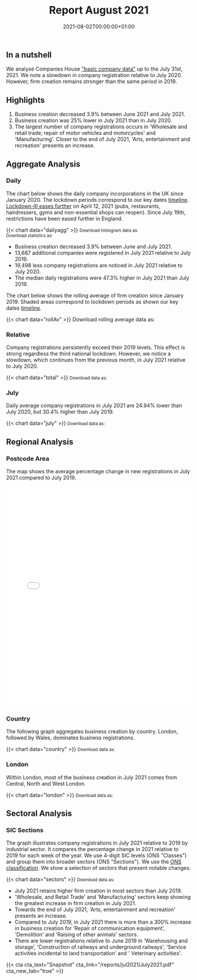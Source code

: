﻿---
title: Report August 2021
linktitle: August 2021
toc: true
type: book
date: "2021-08-02T00:00:00+01:00"
draft: false
menu:
  reports:
#    parent: Reports 2021
    weight: 9

# Prev/next pager order (if `docs_section_pager` enabled in `params.toml`)
weight: 9
---

## In a nutshell



We analyse Companies House ["basic company data"](http://download.companieshouse.gov.uk/en_output.html) up to the July 31st, 2021. We note a slowdown in company registration relative to July 2020. However, firm creation remains stronger than the same period in 2019. 

## <i class="far fa-lightbulb"></i>  <span class="ml-1">Highlights</span>
1. Business creation decreased 3.9% between June 2021 and July 2021.
2. Business creation was 25% lower in July 2021 than in July 2020.
3. The largest number of company registrations occurs in 'Wholesale and retail trade; repair of motor vehicles and motorcycles' and 'Manufacturing'. Closer to the end of July 2021,  'Arts, entertainment and recreation' presents an increase. 


## <i class="fas fa-bullseye"></i> <span class="ml-1">Aggregate Analysis</span>
### Daily 
The chart below shows the daily company incorporations in the UK since January 2020. The lockdown periods correspond to our key dates [timeline](https://uk-firm-dynamics.netlify.app/reports/#timeline). [Lockdown-III eases further]( https://www.bbc.co.uk/news/uk-56641596) on April 12, 2021 (pubs, restaurants, hairdressers, gyms and non-essential shops can reopen). Since July 19th, restrictions have been eased further in England.

{{< chart data="dailyagg" >}}
<small>Download histogram data as: <a href="data/01histogram.csv" download="01histogram.csv"><i class="fas fa-file-csv"></i></a>
  <br>
Download statistics as: <a href="data/02statsLockdown.xlsx" download="02statistics.xlsx"><i class="fas fa-file-excel"></i></a></small>

- Business creation decreased 3.9% between June and July 2021. 
- 13,687 additional companies were registered in July 2021 relative to July 2019. 
- 19,498 less company registrations are noticed in July 2021 relative to July 2020.
- The median daily registrations were 47.3% higher in July 2021 than July 2019. 

The chart below shows the rolling average of firm creation since January 2019. Shaded areas correspond to lockdown periods as shown our key dates [timeline](https://uk-firm-dynamics.netlify.app/reports/#timeline).

{{< chart data="rollAv" >}}
Download rolling average data as: <a href="data/08rollingAverage.csv" download="08rollingAverage.csv"><i class="fas fa-file-excel"></i></a></small>



### Relative  

Company registrations persistently exceed their 2019 levels. This effect is strong regardless the third national lockdown. However, we notice a slowdown, which continues from the previous month, in July 2021 relative to July 2020.  

{{< chart data="total" >}}
<small>Download data as: <a href="data/04ratio.csv" download="03ratio.csv"><i class="fas fa-file-csv"></i></a></small>

### July
Daily average company registrations in July 2021 are 24.94% lower than July 2020, but 30.4% higher than July 2019.

{{< chart data="july" >}}
<small>Download data as: <a href="data/03statsJune.csv" download="04may.csv"><i class="fas fa-file-csv"></i></a></small>

## <i class="fas fa-map-marker-alt"></i>  <span class="ml-1">Regional Analysis</span>

### Postcode Area
The map shows the average percentage change in new registrations in July 2021 compared to July 2019.  

<iframe src="mapAug2021Av.html" style="height:600px;width:100%;border:none;overflow:hidden;"></iframe>

### Country 
The following graph aggregates business creation by country. London, followed by Wales, dominates business registrations. 

{{< chart data="country" >}}
<small>Download data as: <a href="data/05country.csv" download="05country.csv"><i class="fas fa-file-csv"></i></a></small>

### London
Within London, most of the business creation in July 2021 comes from Central, North and West London. 

{{< chart data="london" >}}
<small>Download data as: <a href="data/06London.csv" download="06london.csv"><i class="fas fa-file-csv"></i></a></small>


## <i class="fas fa-industry"></i> <span class="ml-1">Sectoral Analysis</span>
### SIC Sections
The graph illustrates company registrations in July 2021 relative to 2019 by industrial sector. It compares the percentage change in 2021 relative to 2019 for each week of the year. We use 4-digit SIC levels (ONS "Classes") and group them into broader sectors (ONS "Sections"). We use the [ONS classification](https://onsdigital.github.io/dp-classification-tools/standard-industrial-classification/ONS_SIC_hierarchy_view.html). We show a selection of sectors that present notable changes. 

{{< chart data="sectors" >}}
<small>Download data as: <a href="data/07sections.csv" download="07sections.csv"><i class="fas fa-file-csv"></i></a></small>

- July 2021 retains higher firm creation in most sectors than July 2019.
- 'Wholesale, and Retail Trade' and 'Manufacturing' sectors keep showing the greatest increase in firm creation in July 2021. 
- Towards the end of July 2021, 'Arts, entertainment and recreation' presents an increase.
- Compared to July 2019, in July 2021 there is more than a 300% increase in business creation for ‘Repair of communication equipment’, 'Demolition' and 'Raising of other animals' sectors. 
- There are lower registrations relative to June 2019 in ‘Warehousing and storage’, 'Construction of railways and underground railways', ‘Service activities incidental to land transportation’ and ' Veterinary activities'. 

{{< cta cta_text="Snapshot" cta_link="/reports/jul2021/July2021.pdf" cta_new_tab="true" >}}
